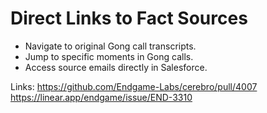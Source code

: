 # Direct Links to Fact Sources

*   Navigate to original Gong call transcripts.
*   Jump to specific moments in Gong calls.
*   Access source emails directly in Salesforce.

Links:
https://github.com/Endgame-Labs/cerebro/pull/4007
https://linear.app/endgame/issue/END-3310
